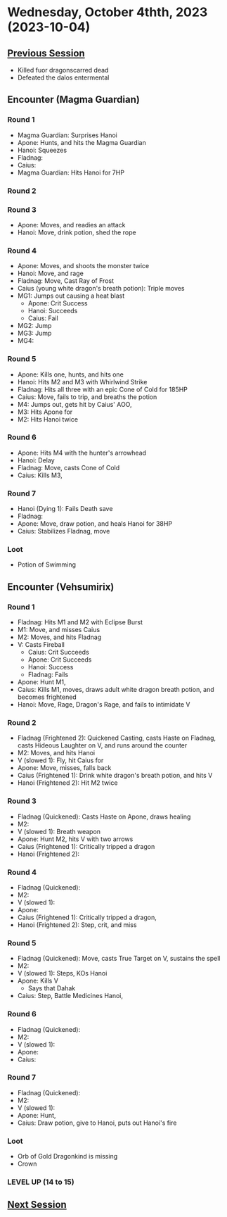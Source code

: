 # Wednesday, October 4thth, 2023 (2023-10-04)

## [Previous Session](./2023-09-27.md)

- Killed fuor dragonscarred dead
- Defeated the dalos entermental

## Encounter (Magma Guardian)

### Round 1

- Magma Guardian: Surprises Hanoi
- Apone: Hunts, and hits the Magma Guardian 
- Hanoi: Squeezes
- Fladnag:
- Caius:
- Magma Guardian: Hits Hanoi for 7HP

### Round 2

### Round 3

- Apone: Moves, and readies an attack
- Hanoi: Move, drink potion, shed the rope

### Round 4

- Apone: Moves, and shoots the monster twice
- Hanoi: Move, and rage
- Fladnag: Move, Cast Ray of Frost
- Caius (young white dragon's breath potion): Triple moves
- MG1: Jumps out causing a heat blast
   - Apone: Crit Success
   - Hanoi: Succeeds
   - Caius: Fail
- MG2: Jump
- MG3: Jump
- MG4: 

### Round 5

- Apone: Kills one, hunts, and hits one
- Hanoi: Hits M2 and M3 with Whirlwind Strike
- Fladnag: Hits all three with an epic Cone of Cold for 185HP
- Caius: Move, fails to trip, and breaths the potion
- M4: Jumps out, gets hit by Caius' AOO,
- M3: Hits Apone for
- M2: Hits Hanoi twice

### Round 6

- Apone: Hits M4 with the hunter's arrowhead
- Hanoi: Delay
- Fladnag: Move, casts Cone of Cold
- Caius: Kills M3, 

### Round 7

- Hanoi (Dying 1): Fails Death save
- Fladnag:
- Apone: Move, draw potion, and heals Hanoi for 38HP
- Caius: Stabilizes Fladnag, move

### Loot 

- Potion of Swimming

## Encounter (Vehsumirix)

### Round 1

- Fladnag: Hits M1 and M2 with Eclipse Burst
- M1: Move, and misses Caius
- M2: Moves, and hits Fladnag
- V: Casts Fireball
   - Caius: Crit Succeeds
   - Apone: Crit Succeeds
   - Hanoi: Success
   - Fladnag: Fails
- Apone: Hunt M1,
- Caius: Kills M1, moves, draws adult white dragon breath potion, and becomes frightened
- Hanoi: Move, Rage, Dragon's Rage, and fails to intimidate V

### Round 2

- Fladnag (Frightened 2): Quickened Casting, casts Haste on Fladnag, casts Hideous Laughter on V, and runs around the counter
- M2: Moves, and hits Hanoi
- V (slowed 1): Fly, hit Caius for 
- Apone: Move, misses, falls back
- Caius  (Frightened 1): Drink white dragon's breath potion, and hits V
- Hanoi (Frightened 2): Hit M2 twice

### Round 3

- Fladnag (Quickened): Casts Haste on Apone, draws healing
- M2: 
- V (slowed 1): Breath weapon 
- Apone: Hunt M2, hits V with two arrows
- Caius  (Frightened 1): Critically tripped a dragon
- Hanoi (Frightened 2): 

### Round 4

- Fladnag (Quickened): 
- M2: 
- V (slowed 1): 
- Apone: 
- Caius  (Frightened 1): Critically tripped a dragon, 
- Hanoi (Frightened 2): Step, crit, and miss

### Round 5

- Fladnag (Quickened): Move, casts True Target on V, sustains the spell
- M2: 
- V (slowed 1): Steps, KOs Hanoi
- Apone: Kills V
   - Says that Dahak 
- Caius: Step, Battle Medicines Hanoi,

### Round 6

- Fladnag (Quickened): 
- M2: 
- V (slowed 1): 
- Apone: 
- Caius: 

### Round 7

- Fladnag (Quickened): 
- M2: 
- V (slowed 1): 
- Apone: Hunt, 
- Caius: Draw potion, give to Hanoi, puts out Hanoi's fire

### Loot

- Orb of Gold Dragonkind is missing
- Crown

### LEVEL UP (14 to 15)

## [Next Session](./2023-XX-XX.md)
